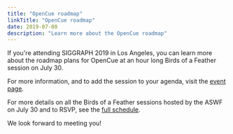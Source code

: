 ```yaml
---
title: "OpenCue roadmap"
linkTitle: "OpenCue roadmap"
date: 2019-07-08
description: "Learn more about the OpenCue roadmap"
---
```


If you're attending SIGGRAPH 2019 in Los Angeles, you can learn more about
the roadmap plans for OpenCue at an hour long Birds of a Feather session on
July 30.

For more information, and to add the session to your agenda, visit the
[event page](https://s2019.siggraph.org/presentation/?id=bof_122&sess=sess297).

For more details on all the Birds of a Feather sessions hosted by
the ASWF on July 30 and to RSVP, see the
[full schedule](https://www.aswf.io/siggraph2019/).

We look forward to meeting you!
